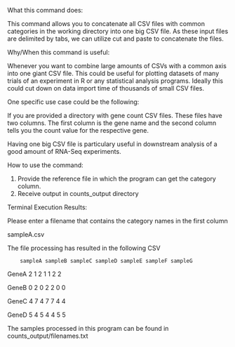 What this command does:

This command allows you to concatenate all CSV files with common categories  in the working directory into one big CSV file.
As these input files are delimited by tabs, we can utilize cut and paste to concatenate the files.

Why/When this command is useful:

Whenever you want to combine large amounts of CSVs with a common axis into one giant CSV file. 
This could be useful for plotting datasets of many trials of an experiment in R or any statistical analysis programs.
Ideally this could cut down on data import time of thousands of small CSV files. 

One specific use case could be the following: 

If you are provided a directory with gene count CSV files. These files have two columns.
The first column is the gene name and the second column tells you the count value for the respective gene.

Having one big CSV file is particulary useful in downstream analysis of a good amount of RNA-Seq experiments.

How to use the command:
1. Provide the reference file in which the program can get the category column.
2. Receive output in counts_output directory

Terminal Execution Results:

Please enter a filename that contains the category  names in the first column

sampleA.csv

The file processing has resulted in the following CSV

        sampleA sampleB sampleC sampleD sampleE sampleF sampleG

GeneA   2       1       2       1       1       2       2

GeneB   0       2       0       2       2       0       0

GeneC   4       7       4       7       7       4       4

GeneD   5       4       5       4       4       5       5

The samples processed in this program can be found in counts_output/filenames.txt
